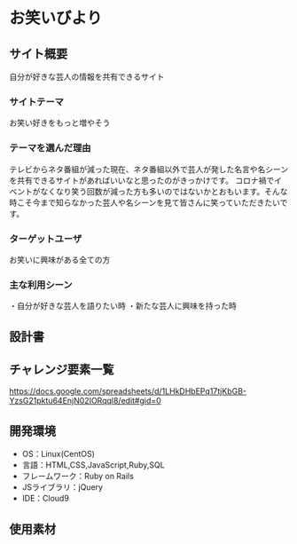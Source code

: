 # お笑いびより

## サイト概要
自分が好きな芸人の情報を共有できるサイト

### サイトテーマ
お笑い好きをもっと増やそう

### テーマを選んだ理由
テレビからネタ番組が減った現在、ネタ番組以外で芸人が発した名言や名シーンを共有できるサイトがあればいいなと思ったのがきっかけです。
コロナ禍でイベントがなくなり笑う回数が減った方も多いのではないかとおもいます。そんな時こそ今まで知らなかった芸人や名シーンを見て皆さんに笑っていただきたいです。

### ターゲットユーザ
お笑いに興味がある全ての方

### 主な利用シーン
・自分が好きな芸人を語りたい時
・新たな芸人に興味を持った時

## 設計書

## チャレンジ要素一覧
https://docs.google.com/spreadsheets/d/1LHkDHbEPq17tjKbGB-YzsG21pktu64EnjN02IORqql8/edit#gid=0

## 開発環境
- OS：Linux(CentOS)
- 言語：HTML,CSS,JavaScript,Ruby,SQL
- フレームワーク：Ruby on Rails
- JSライブラリ：jQuery
- IDE：Cloud9

## 使用素材